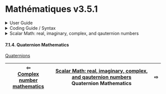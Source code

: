 # Mathématiques v3.5.1


<details>

<summary>User Guide</summary>

1. [About](../../../about/README.md)<br>
2. [License](../../../license/README.md)<br>
3. [Release Notes](../../../release-notes/README.md)<br>
4. [Installation](../../../installation/README.md)<br>
5. [Makefile / Using Mathématiques](../../../using-mathematiques/README.md)<br>
6. [Code Examples](../../../examples/README.md)<br>
7. _Coding Guide / Syntax_ <br>
8. [Benchmarks](../../../benchmarks/README.md)<br>
9. [Tests](../../../test/README.md)<br>
10. [New Feature Plans](../../../feature-schedule/README.md)<br>
11. [Developer Guide](../../../developer-guide/README.md)<br>


</details>



<details>

<summary>Coding Guide / Syntax</summary>


7.1. _Scalar Math: real, imaginary, complex, and qauternion numbers_ <br>
7.2. [Display of Results](../../display/README.md)<br>
7.3. [Vectors](../../vector/README.md)<br>
7.4. [Matrices](../../matrix/README.md)<br>
7.5. [Linear Algebra](../../linear-algebra/README.md)<br>
7.6. [Tensors](../../tensor/README.md)<br>
7.7. [FILE I/O](../../file-io/README.md)<br>
7.8. [Debug Modes](../../debug/README.md)<br>


</details>



<details>

<summary>Scalar Math: real, imaginary, complex, and qauternion numbers</summary>

7.1.1. [Real number mathematics](../real/README.md)<br>
7.1.2. [Imaginary number mathematics](../imaginary/README.md)<br>
7.1.3. [Complex number mathematics](../complex/README.md)<br>
7.1.4. _Quaternion Mathematics_ <br>


</details>



#### 7.1.4. Quaternion Mathematics


[Quaternions](https://en.wikipedia.org/wiki/Quaternion)

| ⇦ <br />[Complex number mathematics](../complex/README.md)  | [Scalar Math: real, imaginary, complex, and qauternion numbers](../README.md)<br />Quaternion Mathematics<br /><img width=1000/> | ⇨ <br />   |
| ------------ | :-------------------------------: | ------------ |

